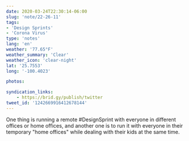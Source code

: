 ```yaml
---
date: 2020-03-24T22:30:14-06:00
slug: 'note/22-26-11'
tags:
- 'Design Sprints'
- 'Corona Virus'
type: 'notes'
lang: 'en'
weather: '77.65°F'
weather_summary: 'Clear'
weather_icon: 'clear-night'
lat: '25.7553'
long: '-100.4023'

photos:

syndication_links:
    - https://brid.gy/publish/twitter
tweet_id: '1242669916412678144'
---
```

One thing is running a remote #DesignSprint with everyone in different offices or home offices, and another one is to run it with everyone in their temporary "home offices" while dealing with their kids at the same time.
 